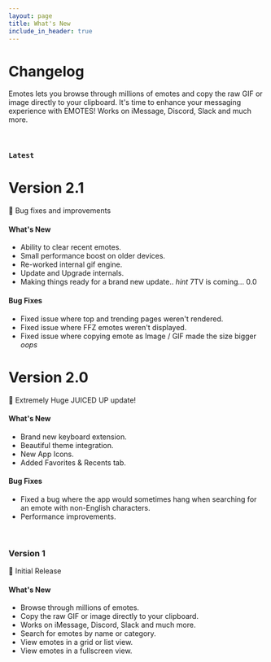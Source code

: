 ```yaml
---
layout: page
title: What's New
include_in_header: true
---
```


# Changelog

Emotes lets you browse through millions of emotes and copy the raw GIF or image directly to your clipboard. It's time to enhance your messaging experience with EMOTES! Works on iMessage, Discord, Slack and much more.

<br>

### `Latest`

# **Version 2.1**

🐞 Bug fixes and improvements

#### What's New
- Ability to clear recent emotes.
- Small performance boost on older devices.
- Re-worked internal gif engine.
- Update and Upgrade internals.
- Making things ready for a brand new update.. *hint* 7TV is coming... 0.0

#### Bug Fixes

- Fixed issue where top and trending pages weren't rendered.
- Fixed issue where FFZ emotes weren't displayed.
- Fixed issue where copying emote as Image / GIF made the size bigger *oops*

# **Version 2.0**

🧃 Extremely Huge JUICED UP update!

#### What's New

- Brand new keyboard extension.
- Beautiful theme integration.
- New App Icons.
- Added Favorites & Recents tab.

#### Bug Fixes

- Fixed a bug where the app would sometimes hang when searching for an emote with non-English characters.
- Performance improvements.

<br>

### **Version 1**

👋 Initial Release

#### What's New

- Browse through millions of emotes.
- Copy the raw GIF or image directly to your clipboard.
- Works on iMessage, Discord, Slack and much more.
- Search for emotes by name or category.
- View emotes in a grid or list view.
- View emotes in a fullscreen view.
